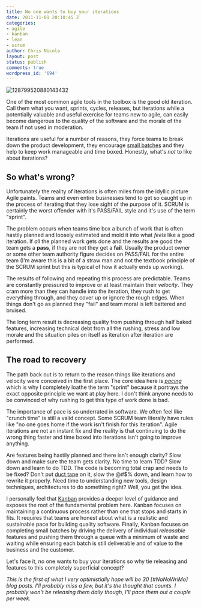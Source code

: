 ```yaml
---
title: No one wants to buy your iterations
date: 2011-11-01 20:10:45 Z
categories:
- agile
- kanban
- lean
- scrum
author: Chris Nicola
layout: post
status: publish
comments: true
wordpress_id: '694'
---
```


![][1]

One of the most common agile tools in the toolbox is the good old iteration.
Call them what you want, sprints, cycles, releases, but iterations while a
potentially valuable and useful exercise for teams new to agile, can
easily become dangerous to the quality of the software and the morale of the
team if not used in moderation.

Iterations are useful for a number of reasons, they force teams to break down
the product development, they encourage [small batches][3] and they help to
keep work manageable and time boxed. Honestly, what's _not_ to like about
iterations?

<!--more-->

## So what's wrong?

Unfortunately the reality of iterations is often miles from the idyllic picture
Agile paints. Teams and even entire businesses tend to get so caught up in the
process of iterating that they lose sight of the purpose of it. SCRUM is
certainly the worst offender with it's PASS/FAIL style and it's use of the term
"sprint".

The problem occurs when teams time box a bunch of work that is often hastily
planned and loosely estimated and mold it into what _feels_ like a good
iteration. If _all_ the planned work gets done and the results are good the
team gets a **pass**, if they are not they get a **fail**. Usually the product
owner or some other team authority figure decides on PASS/FAIL for the entire
team (I'm aware this is a bit of a straw man and not the textbook principle of
the SCRUM sprint but this is typical of how it actually ends up working).  

The results of following and repeating this process are predictable. Teams are
constantly pressured to improve or at least maintain their _velocity_. They
cram more than they can handle into the iteration, they rush to get everything
through, and they cover up or ignore the rough edges. When things don't go as
planned they "fail" and team moral is left battered and bruised.  

The long term result is decreasing quality from pushing through half baked
features, increasing technical debt from all the rushing, stress and low morale
and the situation piles on itself as iteration after iteration are performed.  

## The road to recovery

The path back out is to return to the reason things like iterations and
velocity were conceived in the first place. The core idea here is [_pacing_][4]
which is why I completely loathe the term "sprint" because it portrays the
exact opposite principle we want at play here. I don't think anyone needs to be
convinced of why rushing to get this type of work done is bad.

The importance of pace is so underrated in software. We often feel like "crunch
time" is still a valid concept. Some SCRUM team literally have rules like "no
one goes home if the work isn't finish for this iteration". Agile iterations
are not an instant fix and the reality is that continuing to do the wrong thing
faster and time boxed into iterations isn't going to improve anything.

Are features being hastily planned and there isn't enough clarity? Slow down
and make sure the team gets clarity. No time to learn TDD? Slow down and learn
to do TDD. The code is becoming total crap and needs to be fixed? Don't put
[duct tape][5] on it, slow the @#$% down, and learn how to rewrite it properly.
Need time to understanding new tools, design techniques, architectures to do
something right? Well, you get the idea.

I personally feel that [Kanban][6] provides a deeper level of guidance and
exposes the root of the fundamental problem here. Kanban focuses on maintaining
a continuous process rather than one that stops and starts in fits. It requires
that teams are honest about what is a realistic and sustainable pace for
building quality software. Finally, Kanban focuses on completing small batches
by driving the delivery of individual _releasable_ features and pushing them
through a queue with a minimum of waste and waiting while ensuring each batch
is still deliverable and of value to the business and the customer.

Let's face it, no one wants to buy your iterations so why tie releasing and
features to this completely superficial concept?

_This is the first of what I very optimistially hope will be 30 [#NaNoWriMo]
blog posts. I'll probably miss a few, but it's the thought that counts. I
probably won't be releasing them daily though, I'll pace them out a couple per
week._

   [1]: /images/128799520880143432-300x225.jpg (128799520880143432)
   [2]: /images/128799520880143432.jpg
   [3]: http://www.startuplessonslearned.com/2009/02/work-in-small-batches.html
   [4]: http://blogs.balsamiq.com/team/2011/09/07/pace/
   [5]: http://lucisferre.net/2009/09/28/the-technical-debt-of-red-green/
   [6]: http://en.wikipedia.org/wiki/Kanban

